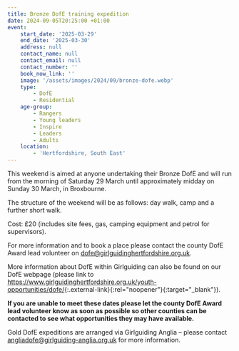 ```yaml
---
title: Bronze DofE training expedition
date: 2024-09-05T20:25:00 +01:00
event:
    start_date: '2025-03-29'
    end_date: '2025-03-30'
    address: null
    contact_name: null
    contact_email: null
    contact_number: ''
    book_now_link: ''
    image: '/assets/images/2024/09/bronze-dofe.webp'
    type:
        - DofE
        - Residential
    age-group:
        - Rangers
        - Young leaders
        - Inspire
        - Leaders
        - Adults
    location:
        - 'Hertfordshire, South East'
---
```

This weekend is aimed at anyone undertaking their Bronze DofE and will run from the morning of Saturday 29 March until approximately midday on Sunday 30 March, in Broxbourne.

The structure of the weekend will be as follows: day walk, camp and a further short walk.

Cost: £20 (includes site fees, gas, camping equipment and petrol for supervisors).

For more information and to book a place please contact the county DofE Award lead volunteer on <dofe@girlguidinghertfordshire.org.uk>.

More information about DofE within Girlguiding can also be found on our DofE webpage (please link to <https://www.girlguidinghertfordshire.org.uk/youth-opportunities/dofe/>{:.external-link}{:rel="noopener"}{:target="_blank"}).

**If you are unable to meet these dates please let the county DofE Award lead volunteer know as soon as possible so other counties can be contacted to see what opportunities they may have available.**

Gold DofE expeditions are arranged via Girlguiding Anglia – please contact <angliadofe@girlguiding-anglia.org.uk> for more information.
